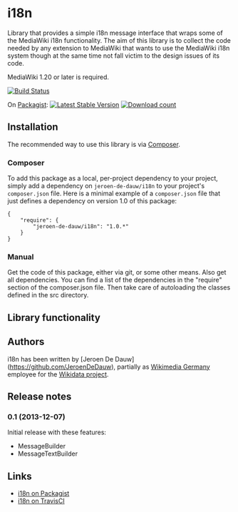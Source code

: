 # i18n

Library that provides a simple i18n message interface that wraps some of the MediaWiki i18n
functionality. The aim of this library is to collect the code needed by any extension to
MediaWiki that wants to use the MediaWiki i18n system though at the same time not fall victim
to the design issues of its code.

MediaWiki 1.20 or later is required.

[![Build Status](https://secure.travis-ci.org/JeroenDeDauw/i18n.png?branch=master)](http://travis-ci.org/JeroenDeDauw/i18n)

On [Packagist](https://packagist.org/packages/jeroen-de-dauw/i18n):
[![Latest Stable Version](https://poser.pugx.org/jeroen-de-dauw/i18n/version.png)](https://packagist.org/packages/jeroen-de-dauw/i18n)
[![Download count](https://poser.pugx.org/jeroen-de-dauw/i18n/d/total.png)](https://packagist.org/packages/jeroen-de-dauw/i18n)

## Installation

The recommended way to use this library is via [Composer](http://getcomposer.org/).

### Composer

To add this package as a local, per-project dependency to your project, simply add a
dependency on `jeroen-de-dauw/i18n` to your project's `composer.json` file.
Here is a minimal example of a `composer.json` file that just defines a dependency on
version 1.0 of this package:

    {
        "require": {
            "jeroen-de-dauw/i18n": "1.0.*"
        }
    }

### Manual

Get the code of this package, either via git, or some other means. Also get all dependencies.
You can find a list of the dependencies in the "require" section of the composer.json file.
Then take care of autoloading the classes defined in the src directory.

## Library functionality


## Authors

i18n has been written by [Jeroen De Dauw] (https://github.com/JeroenDeDauw), partially
as [Wikimedia Germany](https://wikimedia.de) employee for the [Wikidata project](https://wikidata.org/).

## Release notes

### 0.1 (2013-12-07)

Initial release with these features:

* MessageBuilder
* MessageTextBuilder

## Links

* [i18n on Packagist](https://packagist.org/packages/jeroen-de-dauw/i18n)
* [i18n on TravisCI](https://travis-ci.org/JeroenDeDauw/i18n)
